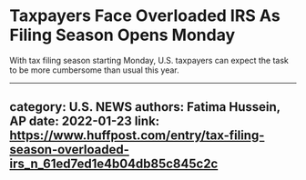 # Taxpayers Face Overloaded IRS As Filing Season Opens Monday

With tax filing season starting Monday, U.S. taxpayers can expect the task to be more cumbersome than usual this year.

---
category: U.S. NEWS
authors: Fatima Hussein, AP
date: 2022-01-23
link: https://www.huffpost.com/entry/tax-filing-season-overloaded-irs_n_61ed7ed1e4b04db85c845c2c
---
